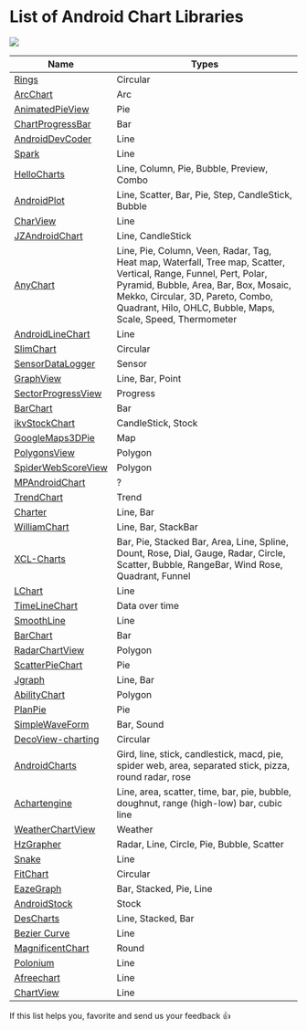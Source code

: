 # List of Android Chart Libraries

[<img src="https://github.com/lucasrafagnin/android-charts/blob/master/header.png">](https://github.com/jstumpp/awesome-android)

Name | Types
--- | ---
[Rings](https://github.com/lalongooo/rings) | Circular
[ArcChart](https://github.com/imaNNeoFighT/ArcChartView) | Arc
[AnimatedPieView](https://github.com/razerdp/AnimatedPieView) | Pie
[ChartProgressBar](https://github.com/hadiidbouk/ChartProgressBar-Android) | Bar
[AndroidDevCoder](https://github.com/AllenCoder/AndroidDevCoder) | Line
[Spark](https://github.com/robinhood/spark) | Line
[HelloCharts](https://github.com/lecho/hellocharts-android) | Line, Column, Pie, Bubble, Preview, Combo
[AndroidPlot](https://github.com/halfhp/androidplot) | Line, Scatter, Bar, Pie, Step, CandleStick, Bubble
[CharView](https://github.com/romandanylyk/ChartView) | Line
[JZAndroidChart](https://github.com/donglua/JZAndroidChart) | Line, CandleStick
[AnyChart](https://github.com/AnyChart/AnyChart-Android) | Line, Pie, Column, Veen, Radar, Tag, Heat map, Waterfall, Tree map, Scatter, Vertical, Range, Funnel, Pert, Polar, Pyramid, Bubble, Area, Bar, Box, Mosaic, Mekko, Circular, 3D, Pareto, Combo, Quadrant, Hilo, OHLC, Bubble, Maps, Scale, Speed, Thermometer
[AndroidLineChart](https://github.com/jeanboydev/Android-LineChart) | Line
[SlimChart](https://github.com/mancj/SlimChart) | Circular
[SensorDataLogger](https://github.com/Steppschuh/Sensor-Data-Logger) | Sensor
[GraphView](https://github.com/jjoe64/GraphView) | Line, Bar, Point
[SectorProgressView](https://github.com/timqi/SectorProgressView) | Progress
[BarChart](https://github.com/ITheBK/BarChart) | Bar
[ikvStockChart](https://github.com/wordplat/ikvStockChart) | CandleStick, Stock
[GoogleMaps3DPie](https://github.com/aminyazdanpanah/google-maps-3D-pie-chart-marker-clustering-java) | Map
[PolygonsView](https://github.com/jiangzehui/polygonsview) | Polygon
[SpiderWebScoreView](https://github.com/panpf/spider-web-score-view) | Polygon
[MPAndroidChart](https://github.com/PhilJay/MPAndroidChart-Realm) | ?
[TrendChart](https://github.com/JeasonWong/TrendChart) | Trend
[Charter](https://github.com/hrules6872/Charter) | Line, Bar
[WilliamChart](https://github.com/diogobernardino/WilliamChart) | Line, Bar, StackBar
[XCL-Charts](https://github.com/xcltapestry/XCL-Charts) | Bar, Pie, Stacked Bar, Area, Line, Spline, Dount, Rose, Dial, Gauge, Radar, Circle, Scatter, Bubble, RangeBar, Wind Rose, Quadrant, Funnel
[LChart](https://github.com/linheimx/LChart) | Line
[TimeLineChart](https://github.com/jruesga/timeline-chart-view) | Data over time
[SmoothLine](https://github.com/PaoloConte/smooth-line-chart) | Line
[BarChart](https://github.com/ITheBK/BarChart) | Bar
[RadarChartView](https://github.com/DmitriyZaitsev/RadarChartView) | Polygon
[ScatterPieChart](https://github.com/IntruderShanky/Scatter-PieChart) | Pie
[Jgraph](https://github.com/ZuYun/Jgraph) | Line, Bar
[AbilityChart](https://github.com/jiefly/AbilityChart) | Polygon
[PlanPie](https://github.com/zurche/plain-pie) | Pie
[SimpleWaveForm](https://github.com/maxyou/SimpleWaveform) | Bar, Sound
[DecoView-charting](https://github.com/bmarrdev/android-DecoView-charting) | Circular
[AndroidCharts](https://github.com/limccn/Android-Charts) | Gird, line, stick, candlestick, macd, pie, spider web, area, separated stick, pizza, round radar, rose
[Achartengine](https://github.com/ddanny/achartengine) | Line, area, scatter, time, bar, pie, bubble, doughnut, range (high-low) bar, cubic line
[WeatherChartView](https://github.com/kaku2015/WeatherChartView) | Weather
[HzGrapher](https://github.com/handstudio/HzGrapher) | Radar, Line, Circle, Pie, Bubble, Scatter
[Snake](https://github.com/txusballesteros/snake) | Line
[FitChart](https://github.com/txusballesteros/fit-chart) | Circular
[EazeGraph](https://github.com/blackfizz/EazeGraph) | Bar, Stacked, Pie, Line
[AndroidStock](https://github.com/lzyzsd/AndroidStockChart) | Stock
[DesCharts](https://github.com/bradipao/desCharts) | Line, Stacked, Bar
[Bezier Curve](https://github.com/Steven-Luo/android-bezier-curve-chart) | Line
[MagnificentChart](https://github.com/Geek-1001/MagnificentChart) | Round
[Polonium](https://github.com/Erzer/polonium-chart-view) | Line
[Afreechart](https://github.com/johnjohndoe/AFreeChart) | Line
[ChartView](https://github.com/romandanylyk/ChartView) | Line


If this list helps you, favorite and send us your feedback :thumbsup:
